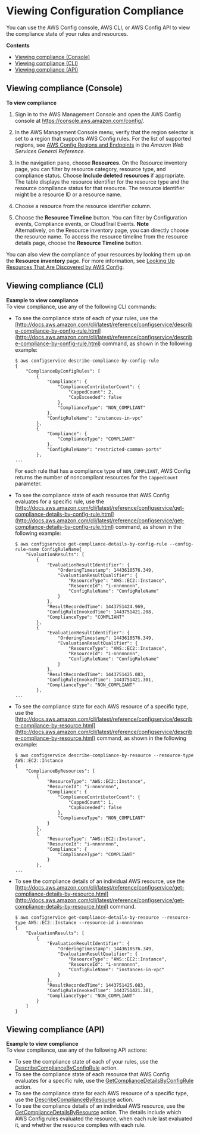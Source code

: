 # Viewing Configuration Compliance<a name="evaluate-config_view-compliance"></a>

You can use the AWS Config console, AWS CLI, or AWS Config API to view the compliance state of your rules and resources\.

**Contents**
+ [Viewing compliance \(Console\)](#evaluate-config_view-compliance-console)
+ [Viewing compliance \(CLI\)](#evaluate-config_view-compliance-cli)
+ [Viewing compliance \(API\)](#evaluate-config_view-compliance-api)

## Viewing compliance \(Console\)<a name="evaluate-config_view-compliance-console"></a>

**To view compliance**

1. Sign in to the AWS Management Console and open the AWS Config console at [https://console\.aws\.amazon\.com/config/](https://console.aws.amazon.com/config/)\.

1. In the AWS Management Console menu, verify that the region selector is set to a region that supports AWS Config rules\. For the list of supported regions, see [AWS Config Regions and Endpoints](https://docs.aws.amazon.com/general/latest/gr/rande.html#awsconfig_region) in the *Amazon Web Services General Reference*\.

1. In the navigation pane, choose **Resources**\. On the Resource inventory page, you can filter by resource category, resource type, and compliance status\. Choose **Include deleted resources** if appropriate\. The table displays the resource identifier for the resource type and the resource compliance status for that resource\. The resource identifier might be a resource ID or a resource name\. 

1. Choose a resource from the resource identifier column\.

1. Choose the **Resource Timeline** button\. You can filter by Configuration events, Compliance events, or CloudTrail Events\.
**Note**  
Alternatively, on the Resource inventory page, you can directly choose the resource name\. To access the resource timeline from the resource details page, choose the **Resource Timeline** button\.

You can also view the compliance of your resources by looking them up on the **Resource inventory** page\. For more information, see [Looking Up Resources That Are Discovered by AWS Config](looking-up-discovered-resources.md)\.

## Viewing compliance \(CLI\)<a name="evaluate-config_view-compliance-cli"></a>

**Example to view compliance**  
To view compliance, use any of the following CLI commands:  
+ To see the compliance state of each of your rules, use the [http://docs.aws.amazon.com/cli/latest/reference/configservice/describe-compliance-by-config-rule.html](http://docs.aws.amazon.com/cli/latest/reference/configservice/describe-compliance-by-config-rule.html) command, as shown in the following example:

  ```
  $ aws configservice describe-compliance-by-config-rule
  {
      "ComplianceByConfigRules": [
          {
              "Compliance": {
                  "ComplianceContributorCount": {
                      "CappedCount": 2,
                      "CapExceeded": false
                  },
                  "ComplianceType": "NON_COMPLIANT"
              },
              "ConfigRuleName": "instances-in-vpc"
          },
          {
              "Compliance": {
                  "ComplianceType": "COMPLIANT"
              },
              "ConfigRuleName": "restricted-common-ports"
          },
  ...
  ```

  For each rule that has a compliance type of `NON_COMPLIANT`, AWS Config returns the number of noncompliant resources for the `CappedCount` parameter\.
+ To see the compliance state of each resource that AWS Config evaluates for a specific rule, use the [http://docs.aws.amazon.com/cli/latest/reference/configservice/get-compliance-details-by-config-rule.html](http://docs.aws.amazon.com/cli/latest/reference/configservice/get-compliance-details-by-config-rule.html) command, as shown in the following example:

  ```
  $ aws configservice get-compliance-details-by-config-rule --config-rule-name ConfigRuleName{
      "EvaluationResults": [
          {
              "EvaluationResultIdentifier": {
                  "OrderingTimestamp": 1443610576.349,
                  "EvaluationResultQualifier": {
                      "ResourceType": "AWS::EC2::Instance",
                      "ResourceId": "i-nnnnnnnn",
                      "ConfigRuleName": "ConfigRuleName"
                  }
              },
              "ResultRecordedTime": 1443751424.969,
              "ConfigRuleInvokedTime": 1443751421.208,
              "ComplianceType": "COMPLIANT"
          },
          {
              "EvaluationResultIdentifier": {
                  "OrderingTimestamp": 1443610576.349,
                  "EvaluationResultQualifier": {
                      "ResourceType": "AWS::EC2::Instance",
                      "ResourceId": "i-nnnnnnnn",
                      "ConfigRuleName": "ConfigRuleName"
                  }
              },
              "ResultRecordedTime": 1443751425.083,
              "ConfigRuleInvokedTime": 1443751421.301,
              "ComplianceType": "NON_COMPLIANT"
          },
  ...
  ```
+ To see the compliance state for each AWS resource of a specific type, use the [http://docs.aws.amazon.com/cli/latest/reference/configservice/describe-compliance-by-resource.html](http://docs.aws.amazon.com/cli/latest/reference/configservice/describe-compliance-by-resource.html) command, as shown in the following example:

  ```
  $ aws configservice describe-compliance-by-resource --resource-type AWS::EC2::Instance
  {
      "ComplianceByResources": [
          {
              "ResourceType": "AWS::EC2::Instance",
              "ResourceId": "i-nnnnnnnn",
              "Compliance": {
                  "ComplianceContributorCount": {
                      "CappedCount": 1,
                      "CapExceeded": false
                  },
                  "ComplianceType": "NON_COMPLIANT"
              }
          },
          {
              "ResourceType": "AWS::EC2::Instance",
              "ResourceId": "i-nnnnnnnn",
              "Compliance": {
                  "ComplianceType": "COMPLIANT"
              }
          },
  ...
  ```
+ To see the compliance details of an individual AWS resource, use the [http://docs.aws.amazon.com/cli/latest/reference/configservice/get-compliance-details-by-resource.html](http://docs.aws.amazon.com/cli/latest/reference/configservice/get-compliance-details-by-resource.html) command\.

  ```
  $ aws configservice get-compliance-details-by-resource --resource-type AWS::EC2::Instance --resource-id i-nnnnnnnn
  {
      "EvaluationResults": [
          {
              "EvaluationResultIdentifier": {
                  "OrderingTimestamp": 1443610576.349,
                  "EvaluationResultQualifier": {
                      "ResourceType": "AWS::EC2::Instance",
                      "ResourceId": "i-nnnnnnnn",
                      "ConfigRuleName": "instances-in-vpc"
                  }
              },
              "ResultRecordedTime": 1443751425.083,
              "ConfigRuleInvokedTime": 1443751421.301,
              "ComplianceType": "NON_COMPLIANT"
          }
      ]
  }
  ```

## Viewing compliance \(API\)<a name="evaluate-config_view-compliance-api"></a>

**Example to view compliance**  
To view compliance, use any of the following API actions:  
+ To see the compliance state of each of your rules, use the [DescribeComplianceByConfigRule](https://docs.aws.amazon.com/config/latest/APIReference/API_DescribeComplianceByConfigRule.html) action\.
+ To see the compliance state of each resource that AWS Config evaluates for a specific rule, use the [GetComplianceDetailsByConfigRule](https://docs.aws.amazon.com/config/latest/APIReference/API_GetComplianceDetailsByConfigRule.html) action\.
+ To see the compliance state for each AWS resource of a specific type, use the [DescribeComplianceByResource](https://docs.aws.amazon.com/config/latest/APIReference/API_DescribeComplianceByResource.html) action\.
+ To see the compliance details of an individual AWS resource, use the [GetComplianceDetailsByResource](https://docs.aws.amazon.com/config/latest/APIReference/API_GetComplianceDetailsByResource.html) action\. The details include which AWS Config rules evaluated the resource, when each rule last evaluated it, and whether the resource complies with each rule\.